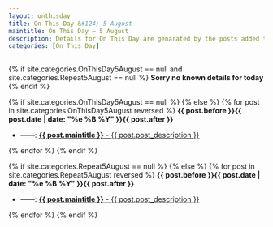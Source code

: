 ```yaml
---
layout: onthisday
title: On This Day &#124; 5 August
maintitle: On This Day — 5 August
description: Details for On This Day are genarated by the posts added to the website so the content is subject to changes/updates over time.
categories: [On This Day]
---
```


{% if site.categories.OnThisDay5August == null and site.categories.Repeat5August == null %}
<strong>Sorry no known details for today</strong>
{% endif %}

{% if site.categories.OnThisDay5August == null %}
{% else %}
{% for post in site.categories.OnThisDay5August reversed %}
<strong>{{ post.before }}{{ post.date | date: "%e %B %Y" }}{{ post.after }}</strong>
<ul>
<li> ——: <a href="{{ post.url }}"><strong>{{ post.maintitle }}</strong> - {{ post.post_description }}</a></li>
</ul>
{% endfor %}
{% endif %}

{% if site.categories.Repeat5August == null %}
{% else %}
{% for post in site.categories.Repeat5August reversed %}
<strong>{{ post.before }}{{ post.date | date: "%e %B %Y" }}{{ post.after }}</strong>
<ul>
<li> ——: <a href="{{ post.url }}"><strong>{{ post.maintitle }}</strong> - {{ post.post_description }}</a></li>
</ul>
{% endfor %}
{% endif %}
